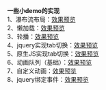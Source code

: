 **一些小demo的实现** <br>
1、瀑布流布局：[效果预览](https://5iris5.github.io/Demo/waterfall.html) <br>
2、懒加载：[效果预览](https://5iris5.github.io/Demo/lazyLoad.html.html) <br>
3、轮播：[效果预览](https://5iris5.github.io/Demo/waterfall.html) <br>
4、jquery实现tab切换：[效果预览](https://5iris5.github.io/Demo/JQselector.html) <br>
5、原生JS实现tab切换：[效果预览](https://5iris5.github.io/Demo/JQselector2.html) <br>
6、动画队列（基础）：[效果预览](https://5iris5.github.io/Demo/JQanimateFixed.html) <br>
7、自定义动画：[效果预览](https://5iris5.github.io/Demo/JQcustomAnimation.html) <br>
8、jquery绑定事件：[效果预览](https://5iris5.github.io/Demo/JQevent.html)
